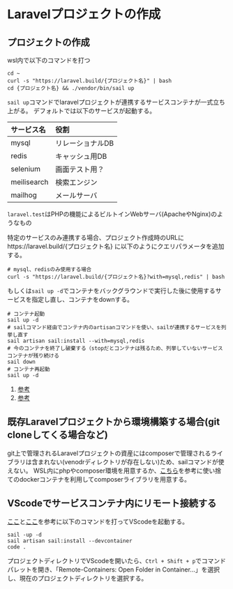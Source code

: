 # Laravelプロジェクトの作成

## プロジェクトの作成

wsl内で以下のコマンドを打つ

```shell
cd ~
curl -s "https://laravel.build/{プロジェクト名}" | bash
cd {プロジェクト名} && ./vendor/bin/sail up
```

`sail up`コマンドでlaravelプロジェクトが連携するサービスコンテナが一式立ち上がる。
デフォルトでは以下のサービスが起動する。

| サービス名 | 役割 |
|:-|:-|
|mysql|リレーショナルDB|
|redis|キャッシュ用DB|
|selenium|画面テスト用？|
|meilisearch|検索エンジン|
|mailhog|メールサーバ|

`laravel.test`はPHPの機能によるビルトインWebサーバ(ApacheやNginx)のようなもの

特定のサービスのみ連携する場合、プロジェクト作成時のURLにhttps://laravel.build/{プロジェクト名} に以下のようにクエリパラメータを追加する。

```shell
# mysql、redisのみ使用する場合
curl -s "https://laravel.build/{プロジェクト名}?with=mysql,redis" | bash
```

もしくは`sail up -d`でコンテナをバックグラウンドで実行した後に使用するサービスを指定し直し、コンテナをdownする。

```shell
# コンテナ起動
sail up -d
# sailコマンド経由でコンテナ内のartisanコマンドを使い、sailが連携するサービスを列挙し直す
sail artisan sail:install --with=mysql,redis
# 今のコンテナを終了し破棄する（stopだとコンテナは残るため、列挙していないサービスコンテナが残り続ける
sail down
# コンテナ再起動
sail up -d
```

1. [参考](https://readouble.com/laravel/8.x/ja/installation.html)
1. [参考](https://readouble.com/laravel/8.x/ja/sail.html)

## 既存Laravelプロジェクトから環境構築する場合(git cloneしてくる場合など)

git上で管理されるLaravelプロジェクトの資産にはcomposerで管理されるライブラリは含まれない(venodrディレクトリが存在しない)ため、sailコマンドが使えない。
WSL内にphpやcomposer環境を用意するか、[こちら](https://readouble.com/laravel/8.x/ja/sail.html#:~:text=%E6%97%A2%E5%AD%98%E3%82%A2%E3%83%97%E3%83%AA%E3%82%B1%E3%83%BC%E3%82%B7%E3%83%A7%E3%83%B3%E3%81%A7Composer%E4%BE%9D%E5%AD%98%E9%96%A2%E4%BF%82%E3%81%AE%E3%82%A4%E3%83%B3%E3%82%B9%E3%83%88%E3%83%BC%E3%83%AB)を参考に使い捨てのdockerコンテナを利用してcomposerライブラリを用意する。

## VScodeでサービスコンテナ内にリモート接続する

[ここ](https://docs.microsoft.com/ja-jp/windows/wsl/tutorials/wsl-containers)と[ここ](https://readouble.com/laravel/8.x/ja/sail.html#:~:text=bin/sail%20up-,Devcontainer,-%E3%81%AE%E4%BD%BF%E7%94%A8)を参考に以下のコマンドを打ってVScodeを起動する。

```shell
sail -up -d
sail artisan sail:install --devcontainer
code .
```

プロジェクトディレクトリでVScodeを開いたら、`Ctrl + Shift + p`でコマンドパレットを開き、「Remote-Containers: Open Folder in Container...」を選択し、現在のプロジェクトディレクトリを選択する。
